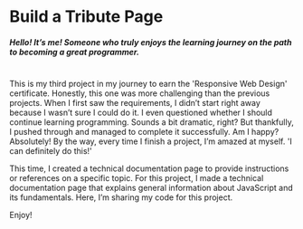 # Build a Tribute Page
##### Hello! It’s me! Someone who truly enjoys the learning journey on the path to becoming a great programmer. 
#
This is my third project in my journey to earn the 'Responsive Web Design' certificate. Honestly, this one was more challenging than the previous projects. When I first saw the requirements, I didn’t start right away because I wasn’t sure I could do it. I even questioned whether I should continue learning programming. Sounds a bit dramatic, right? But thankfully, I pushed through and managed to complete it successfully. Am I happy? Absolutely! By the way, every time I finish a project, I’m amazed at myself. 'I can definitely do this!'

This time, I created a technical documentation page to provide instructions or references on a specific topic. For this project, I made a technical documentation page that explains general information about JavaScript and its fundamentals. Here, I’m sharing my code for this project.

Enjoy!


